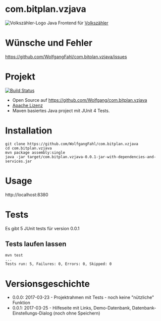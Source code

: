 # com.bitplan.vzjava
![Volkszähler-Logo](http://wiki.volkszaehler.org/_media/logo.png) Java Frontend für [Volkszähler](http://volkszaehler.org/)

# Wünsche und Fehler
https://github.com/WolfgangFahl/com.bitplan.vzjava/issues

# Projekt
[![Build Status](https://travis-ci.org/WolfgangFahl/com.bitplan.vzjava.svg?branch=master)](https://travis-ci.org/WolfgangFahl/com.bitplan.vzjava)

* Open Source auf https://github.com/Wolfgang/com.bitplan.vzjava
* [Apache Lizenz](https://www.apache.org/licenses/LICENSE-2.0)
* Maven basiertes Java project mit JUnit 4 Tests.

# Installation
```
git clone https://github.com/WolfgangFahl/com.bitplan.vzjava
cd com.bitplan.vzjava
mvn package assembly:single
java -jar target/com.bitplan.vzjava-0.0.1-jar-with-dependencies-and-services.jar 
```
# Usage
http://localhost:8380

# Tests
Es gibt 5 JUnit tests für version 0.0.1

## Tests laufen lassen
```
mvn test
...
Tests run: 5, Failures: 0, Errors: 0, Skipped: 0
```

# Versionsgeschichte
* 0.0.0: 2017-03-23 - Projektrahmen mit Tests - noch keine "nützliche" Funktion
* 0.0.1: 2017-03-25 - Hilfeseite mit Links, Demo-Datenbank, Datenbank-Einstellungs-Dialog (noch ohne Speichern)


